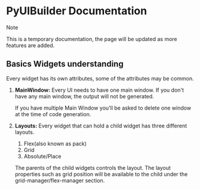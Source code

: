 # PyUIBuilder Documentation

>[!NOTE]
This is a temporary documentation, the page will be updated as more features are added.


## Basics Widgets understanding

Every widget has its own attributes, some of the attributes may be common.

1. **MainWindow:** Every UI needs to have one main window. If you don't have any main window, the output will not be generated. 
   
   If you have multiple Main Window you'll be asked to delete one window at the time of code generation.

2. **Layouts:** Every widget that can hold a child widget has three different layouts.

   1. Flex(also known as pack)
   2. Grid
   3. Absolute/Place
   
   The parents of the child widgets controls the layout. The layout properties such as grid position will be available to the child under the grid-manager/flex-manager section.

